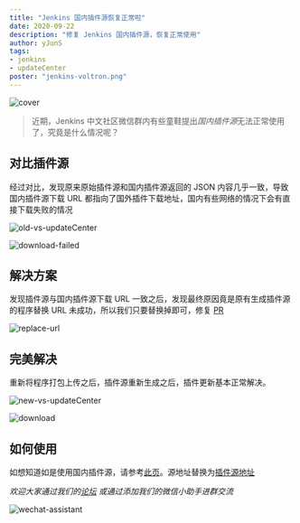 ```yaml
---
title: "Jenkins 国内插件源恢复正常啦"
date: 2020-09-22
description: "修复 Jenkins 国内插件源，恢复正常使用"
author: yJunS
tags:
- jenkins
- updateCenter
poster: "jenkins-voltron.png"
---
```


![cover](jenkins-voltron.png)

> 近期，Jenkins 中文社区微信群内有些童鞋提出*国内插件源*无法正常使用了，究竟是什么情况呢？

## 对比插件源

经过对比，发现原来原始插件源和国内插件源返回的 JSON 内容几乎一致，导致国内插件源下载 URL 都指向了国外插件下载地址，国内有些网络的情况下会有直接下载失败的情况

![old-vs-updateCenter](old-vs-updateCenter.png)

![download-failed](download-failed.png)

## 解决方案

发现插件源与国内插件源下载 URL 一致之后，发现最终原因竟是原有生成插件源的程序替换 URL 未成功，所以我们只要替换掉即可，修复 [PR](https://github.com/jenkins-zh/mirror-adapter/pull/11)

![replace-url](replace-url.png)

## 完美解决

重新将程序打包上传之后，插件源重新生成之后，插件更新基本正常解决。

![new-vs-updateCenter](new-vs-updateCenter.png)

![download](download.png)

## 如何使用

如想知道如是使用国内插件源，请参考[此页](https://jenkins-zh.cn/wechat/articles/2019/11/2019-11-11-update-center-mirror-announcement/)。源地址替换为[插件源地址](https://updates.jenkins-zh.cn/update-center.json)

*欢迎大家通过我们的[论坛](https://community.jenkins-zh.cn/) 或通过添加我们的微信小助手进群交流*

![wechat-assistant](wechat.png)